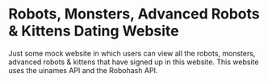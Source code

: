 # Robots, Monsters, Advanced Robots & Kittens Dating Website
Just some mock website in which users can view all the robots, monsters, advanced robots & kittens that have signed up in this website. This website uses the uinames API and the Robohash API.
